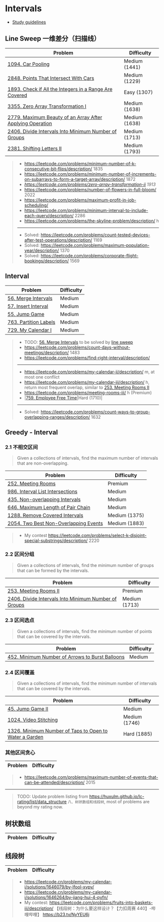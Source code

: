 # Intervals

* [Study guidelines](https://leetcode.com/discuss/study-guide/2166045/)

## Line Sweep 一维差分（扫描线）
| Problem          | Difficulty |
|------------------|------------|
|[1094. Car Pooling](../leetcode/1094.car-pooling.md)|Medium (1441)|
|[2848. Points That Intersect With Cars](../leetcode/2848.points-that-intersect-with-cars.md)|Medium (1229)|
|[1893. Check if All the Integers in a Range Are Covered](../leetcode/1893.check-if-all-the-integers-in-a-range-are-covered.md)|Easy (1307)|
|[3355. Zero Array Transformation I](../leetcode/3355.zero-array-transformation-i.md)|Medium (1638)|
|[2779. Maximum Beauty of an Array After Applying Operation](../leetcode/2779.maximum-beauty-of-an-array-after-applying-operation.md)|Medium (1638)|
|[2406. Divide Intervals Into Minimum Number of Groups](../leetcode/2406.divide-intervals-into-minimum-number-of-groups.md)|Medium (1713)|
|[2381. Shifting Letters II](../leetcode/2381.shifting-letters-ii.md)|Medium (1793)|

> * https://leetcode.com/problems/minimum-number-of-k-consecutive-bit-flips/description/ 1835
> * https://leetcode.com/problems/minimum-number-of-increments-on-subarrays-to-form-a-target-array/description/ 1872
> * *https://leetcode.com/problems/zero-array-transformation-ii 1913*
> * https://leetcode.com/problems/number-of-flowers-in-full-bloom/ 2022
> * https://leetcode.com/problems/maximum-profit-in-job-scheduling/
> * https://leetcode.com/problems/minimum-interval-to-include-each-query/description/ 2286
> * https://leetcode.com/problems/the-skyline-problem/description/ h
> ----
> * Solved: https://leetcode.com/problems/count-tested-devices-after-test-operations/description/ 1169
> * Solved: https://leetcode.com/problems/maximum-population-year/description/ 1370
> * Solved: https://leetcode.com/problems/corporate-flight-bookings/description/ 1569

## Interval
| Problem          | Difficulty |
|------------------|------------|
|[56. Merge Intervals](../leetcode/56.merge-intervals.md)|Medium|
|[57. Insert Interval](../leetcode/57.insert-interval.md)|Medium|
|[55. Jump Game](../leetcode/55.jump-game.md)|Medium|
|[763. Partition Labels](../leetcode/763.partition-labels.md)|Medium|
|[729. My Calendar I](../leetcode/729.my-calendar-i.md)|Medium|

> * TODO: [56. Merge Intervals](../leetcode/56.merge-intervals.md) to be solved by [line sweep](https://leetcode.com/problems/merge-intervals/submissions/1582918717)
> * https://leetcode.com/problems/count-days-without-meetings/description/ 1483
> * https://leetcode.com/problems/find-right-interval/description/
> ---
> * https://leetcode.com/problems/my-calendar-ii/description/ m, at most one conflict
> * https://leetcode.com/problems/my-calendar-iii/description/ h, return most frequent overlap, similar to [253. Meeting Rooms II](../leetcode/253.meeting-rooms-ii.md)
> * https://leetcode.com/problems/meeting-rooms-iii/ h (Premium)
> * |[759. Employee Free Time](../leetcode/759.employee-free-time.md)|Hard (1710)|
> ----
> * Solved: https://leetcode.com/problems/count-ways-to-group-overlapping-ranges/description/ 1632

## Greedy - Interval
### 2.1 不相交区间

> Given a collections of intervals, find the maximum number of intervals that are non-overlapping.

| Problem          | Difficulty |
|------------------|------------|
|[252. Meeting Rooms](../leetcode/252.meeting-rooms-i.md)|Premium|
|[986. Interval List Intersections](../leetcode/986.interval-list-intersections.md)|Medium|
|[435. Non-overlapping Intervals](../leetcode/435.non-overlapping-intervals.md)|Medium|
|[646. Maximum Length of Pair Chain](../leetcode/646.maximum-length-of-pair-chain.md)|Medium|
|[1288. Remove Covered Intervals](../leetcode/1288.remove-covered-intervals.md)|Medium (1375)|
|[2054. Two Best Non-Overlapping Events](../leetcode/2054.two-best-non-overlapping-events.md)|Medium (1883)|

> * My contest https://leetcode.com/problems/select-k-disjoint-special-substrings/description/ 2220

### 2.2 区间分组

> Given a collections of intervals, find the minimum number of groups that can be formed by the intervals.

| Problem          | Difficulty |
|------------------|------------|
|[253. Meeting Rooms II](../leetcode/253.meeting-rooms-ii.md)|Premium|
|[2406. Divide Intervals Into Minimum Number of Groups](../leetcode/2406.divide-intervals-into-minimum-number-of-groups.md)|Medium (1713)|

### 2.3 区间选点

> Given a collections of intervals, find the minimum number of points that can be covered by the intervals.

| Problem          | Difficulty |
|------------------|------------|
|[452. Minimum Number of Arrows to Burst Balloons](../leetcode/452.minimum-number-of-arrows-to-burst-balloons.md)|Medium|

### 2.4 区间覆盖

> Given a collections of intervals, find the minimum number of intervals that can be covered by the intervals.

| Problem          | Difficulty |
|------------------|------------|
|[45. Jump Game II](../leetcode/45.jump-game-ii.md)|Medium|
|[1024. Video Stitching](../leetcode/1024.video-stitching.md)|Medium (1746)|
|[1326. Minimum Number of Taps to Open to Water a Garden](../leetcode/1326.minimum-number-of-taps-to-open-to-water-a-garden.md)|Hard (1885)|

### 其他区间贪心
| Problem          | Difficulty |
|------------------|------------|
> * https://leetcode.com/problems/maximum-number-of-events-that-can-be-attended/description/ 2015

----
> TODO: Update problem listing from https://huxulm.github.io/lc-rating/list/data_structure `八、树状数组和线段树`, most of problems are beyond my rating now.

## 树状数组
| Problem          | Difficulty |
|------------------|------------|
 
## 线段树
| Problem          | Difficulty |
|------------------|------------|

> * https://leetcode.cn/problems/my-calendar-i/solutions/1646079/by-lfool-xvpv/
> * https://leetcode.cn/problems/my-calendar-i/solutions/1646264/by-jiang-hui-4-pyfn/
> * My contest: https://leetcode.com/problems/fruits-into-baskets-iii/description/ 【线段树：为什么要这样设计？【力扣周赛 440】-哔哩哔哩】 https://b23.tv/NyYEU6j
